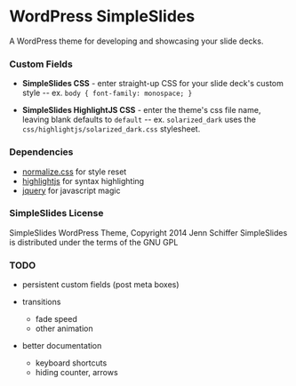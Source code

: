 WordPress SimpleSlides
======================

A WordPress theme for developing and showcasing your slide decks.

### Custom Fields

* **SimpleSlides CSS** - enter straight-up CSS for your slide deck's custom style -- ex. `body { font-family: monospace; }`

* **SimpleSlides HighlightJS CSS** - enter the theme's css file name, leaving blank defaults to `default` -- ex. `solarized_dark` uses the `css/highlightjs/solarized_dark.css` stylesheet.

### Dependencies

* [normalize.css](https://github.com/necolas/normalize.css) for style reset
* [highlightjs](https://github.com/isagalaev/highlight.js) for syntax highlighting
* [jquery](http://jquery.com/) for javascript magic

### SimpleSlides License

SimpleSlides WordPress Theme, Copyright 2014 Jenn Schiffer
SimpleSlides is distributed under the terms of the GNU GPL

### TODO

* persistent custom fields (post meta boxes)

* transitions
  - fade speed
  - other animation

* better documentation
  - keyboard shortcuts
  - hiding counter, arrows
